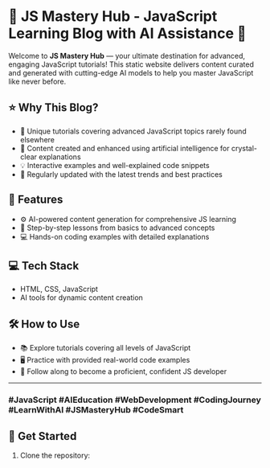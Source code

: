 # 🚀 JS Mastery Hub - JavaScript Learning Blog with AI Assistance 🤖

Welcome to **JS Mastery Hub** — your ultimate destination for advanced, engaging JavaScript tutorials! This static website delivers content curated and generated with cutting-edge AI models to help you master JavaScript like never before.

## ⭐ Why This Blog?

- 🚀 Unique tutorials covering advanced JavaScript topics rarely found elsewhere
- 🤖 Content created and enhanced using artificial intelligence for crystal-clear explanations
- 💡 Interactive examples and well-explained code snippets
- 🔄 Regularly updated with the latest trends and best practices

## 🎯 Features

- ⚙️ AI-powered content generation for comprehensive JS learning
- 🧱 Step-by-step lessons from basics to advanced concepts
- 💻 Hands-on coding examples with detailed explanations

## 💻 Tech Stack

- HTML, CSS, JavaScript
- AI tools for dynamic content creation

## 🛠️ How to Use

- 📚 Explore tutorials covering all levels of JavaScript
- 🖥️ Practice with provided real-world code examples
- 🎯 Follow along to become a proficient, confident JS developer

---

### #JavaScript #AIEducation #WebDevelopment #CodingJourney #LearnWithAI #JSMasteryHub #CodeSmart

## 🚀 Get Started

1. Clone the repository:
